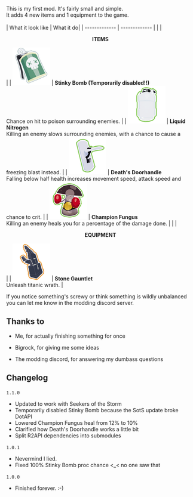 This is my first mod. It's fairly small and simple.  
It adds 4 new items and 1 equipment to the game.
<br>
<br>
| What it look like  | What it do|
| ------------- | ------------- |
| | <p align="center">**ITEMS**</p> |
| <img src="https://raw.githubusercontent.com/zeeboon/ItemUpdatedAttempt/SotS-Update/tex/Icons/StinkyBombIcon_sm.png" width=100> | **Stinky Bomb (Temporarily disabled!!)**<br>Chance on hit to poison surrounding enemies. |
| <img src="https://raw.githubusercontent.com/zeeboon/ItemUpdatedAttempt/SotS-Update/tex/Icons/NitrogenIcon_sm.png" width=100> | **Liquid Nitrogen**<br>Killing an enemy slows surrounding enemies, with a chance to cause a freezing blast instead. |
| <img src="https://raw.githubusercontent.com/zeeboon/ItemUpdatedAttempt/SotS-Update/tex/Icons/DoorhandleIcon_sm.png" width=100> | **Death's Doorhandle**<br>Falling below half health increases movement speed, attack speed and chance to crit. |
| <img src="https://raw.githubusercontent.com/zeeboon/ItemUpdatedAttempt/SotS-Update/tex/Icons/ChungusIcon_sm.png" width=100> | **Champion Fungus**<br>Killing an enemy heals you for a percentage of the damage done. |
| | <p align="center">**EQUIPMENT**</p> |
| <img src="https://raw.githubusercontent.com/zeeboon/ItemUpdatedAttempt/SotS-Update/tex/Icons/StoneGauntletIcon_sm.png" width=100> | **Stone Gauntlet**<br>Unleash titanic wrath. |

If you notice something's screwy or think something is wildly unbalanced you can let me know in the modding discord server.


## Thanks to

- Me, for actually finishing something for once

- Bigrock, for giving me some ideas

- The modding discord, for answering my dumbass questions

## Changelog

`1.1.0`

- Updated to work with Seekers of the Storm
- Temporarily disabled Stinky Bomb because the SotS update broke DotAPI
- Lowered Champion Fungus heal from 12% to 10%
- Clarified how Death's Doorhandle works a little bit
- Split R2API dependencies into submodules

`1.0.1`

- Nevermind I lied.
- Fixed 100% Stinky Bomb proc chance <_< no one saw that

`1.0.0`

- Finished forever. :-)
